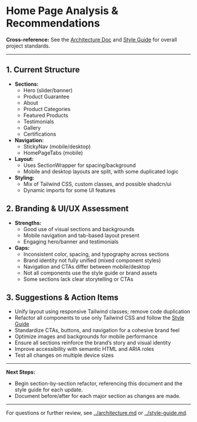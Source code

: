 # Home Page Analysis & Recommendations

**Cross-reference:** See the [Architecture Doc](../architecture.md) and [Style Guide](../style-guide.md) for overall project standards.

---

## 1. Current Structure

- **Sections:**
  - Hero (slider/banner)
  - Product Guarantee
  - About
  - Product Categories
  - Featured Products
  - Testimonials
  - Gallery
  - Certifications
- **Navigation:**
  - StickyNav (mobile/desktop)
  - HomePageTabs (mobile)
- **Layout:**
  - Uses SectionWrapper for spacing/background
  - Mobile and desktop layouts are split, with some duplicated logic
- **Styling:**
  - Mix of Tailwind CSS, custom classes, and possible shadcn/ui
  - Dynamic imports for some UI features

## 2. Branding & UI/UX Assessment

- **Strengths:**
  - Good use of visual sections and backgrounds
  - Mobile navigation and tab-based layout present
  - Engaging hero/banner and testimonials
- **Gaps:**
  - Inconsistent color, spacing, and typography across sections
  - Brand identity not fully unified (mixed component styles)
  - Navigation and CTAs differ between mobile/desktop
  - Not all components use the style guide or brand assets
  - Some sections lack clear storytelling or CTAs

## 3. Suggestions & Action Items

- Unify layout using responsive Tailwind classes; remove code duplication
- Refactor all components to use only Tailwind CSS and follow the [Style Guide](../style-guide.md)
- Standardize CTAs, buttons, and navigation for a cohesive brand feel
- Optimize images and backgrounds for mobile performance
- Ensure all sections reinforce the brand’s story and visual identity
- Improve accessibility with semantic HTML and ARIA roles
- Test all changes on multiple device sizes

---

**Next Steps:**
- Begin section-by-section refactor, referencing this document and the style guide for each update.
- Document before/after for each major section as changes are made.

---

For questions or further review, see [../architecture.md](../architecture.md) or [../style-guide.md](../style-guide.md).
